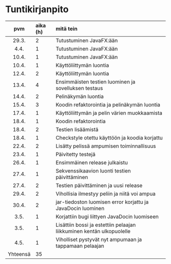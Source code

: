 # Tuntikirjanpito

| pvm | aika (h) | mitä tein  |
| :----:|:-----| :-----|
| 29.3. | 2    | Tutustuminen JavaFX:ään |
| 4.4.  | 1    | Tutustuminen JavaFX:ään |
| 10.4. | 1    | Tutustuminen JavaFX:ään |
| 10.4. | 1    | Käyttöliittymän luontia |
| 12.4. | 2    | Käyttöliittymän luontia |
| 13.4. | 4    | Ensimmäisten testien luominen ja sovelluksen testaus |
| 14.4. | 2    | Pelinäkymän luontia |
| 15.4. | 3    | Koodin refaktorointia ja pelinäkymän luontia |
| 17.4. | 1    | Käyttöliittymän ja pelin värien muokkaamista |
| 18.4. | 1    | Koodin refaktorointia |
| 18.4. | 2    | Testien lisäämistä |
| 18.4. | 1    | Checkstyle otettu käyttöön ja koodia korjattu |
| 22.4. | 2    | Lisätty pelissä ampumisen toiminnallisuus |
| 23.4. | 1    | Päivitetty testejä |
| 26.4. | 1    | Ensimmäinen release julkaistu |
| 27.4. | 1    | Sekvenssikaavion luonti testien päivittäminen |
| 27.4. | 2    | Testien päivittäminen ja uusi release |
| 29.4. | 2    | Vihollisia ilmestyy peliin ja niitä voi ampua |
| 30.4. | 2    | jar-tiedoston luomisen error korjattu ja JavaDocin luominen |
| 3.5.  | 1    | Korjattiin bugi liittyen JavaDocin luomiseen |
| 3.5.  | 1    | Lisättiin bossi ja estettiin pelaajan liikkuminen kentän ulkopuolelle |
| 4.5.  | 1    | Viholliset pystyvät nyt ampumaan ja tappamaan pelaajan |
| Yhteensä | 35    |

